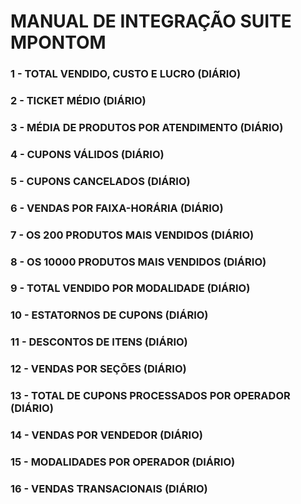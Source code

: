 # MANUAL DE INTEGRAÇÃO SUITE MPONTOM

### 1 - TOTAL VENDIDO, CUSTO E LUCRO (DIÁRIO)

### 2 - TICKET MÉDIO (DIÁRIO)

### 3 - MÉDIA DE PRODUTOS POR ATENDIMENTO (DIÁRIO)

### 4 - CUPONS VÁLIDOS (DIÁRIO)

### 5 - CUPONS CANCELADOS (DIÁRIO)

### 6 - VENDAS POR FAIXA-HORÁRIA (DIÁRIO)

### 7 - OS 200 PRODUTOS MAIS VENDIDOS (DIÁRIO)

### 8 - OS 10000 PRODUTOS MAIS VENDIDOS (DIÁRIO)

### 9 - TOTAL VENDIDO POR MODALIDADE (DIÁRIO)

### 10 - ESTATORNOS DE CUPONS (DIÁRIO)

### 11 - DESCONTOS DE ITENS (DIÁRIO)

### 12 - VENDAS POR SEÇÕES (DIÁRIO)

### 13 - TOTAL DE CUPONS PROCESSADOS POR OPERADOR (DIÁRIO)

### 14 - VENDAS POR VENDEDOR (DIÁRIO)

### 15 - MODALIDADES POR OPERADOR (DIÁRIO)

### 16 - VENDAS TRANSACIONAIS (DIÁRIO)